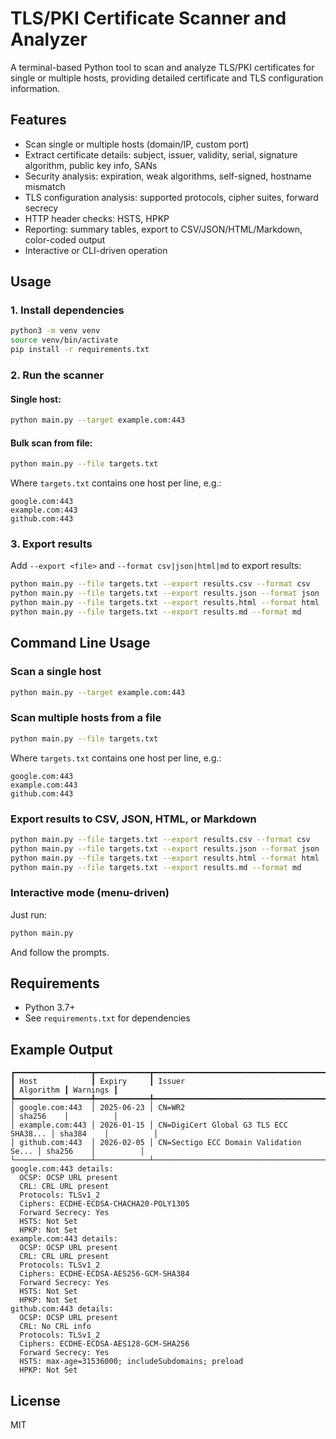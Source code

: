 # TLS/PKI Certificate Scanner and Analyzer

A terminal-based Python tool to scan and analyze TLS/PKI certificates for single or multiple hosts, providing detailed certificate and TLS configuration information.

## Features
- Scan single or multiple hosts (domain/IP, custom port)
- Extract certificate details: subject, issuer, validity, serial, signature algorithm, public key info, SANs
- Security analysis: expiration, weak algorithms, self-signed, hostname mismatch
- TLS configuration analysis: supported protocols, cipher suites, forward secrecy
- HTTP header checks: HSTS, HPKP
- Reporting: summary tables, export to CSV/JSON/HTML/Markdown, color-coded output
- Interactive or CLI-driven operation

## Usage

### 1. Install dependencies
```bash
python3 -m venv venv
source venv/bin/activate
pip install -r requirements.txt
```

### 2. Run the scanner
#### Single host:
```bash
python main.py --target example.com:443
```
#### Bulk scan from file:
```bash
python main.py --file targets.txt
```
Where `targets.txt` contains one host per line, e.g.:
```
google.com:443
example.com:443
github.com:443
```

### 3. Export results
Add `--export <file>` and `--format csv|json|html|md` to export results:
```bash
python main.py --file targets.txt --export results.csv --format csv
python main.py --file targets.txt --export results.json --format json
python main.py --file targets.txt --export results.html --format html
python main.py --file targets.txt --export results.md --format md
```

## Command Line Usage

### Scan a single host
```bash
python main.py --target example.com:443
```

### Scan multiple hosts from a file
```bash
python main.py --file targets.txt
```
Where `targets.txt` contains one host per line, e.g.:
```
google.com:443
example.com:443
github.com:443
```

### Export results to CSV, JSON, HTML, or Markdown
```bash
python main.py --file targets.txt --export results.csv --format csv
python main.py --file targets.txt --export results.json --format json
python main.py --file targets.txt --export results.html --format html
python main.py --file targets.txt --export results.md --format md
```

### Interactive mode (menu-driven)
Just run:
```bash
python main.py
```
And follow the prompts.

## Requirements
- Python 3.7+
- See `requirements.txt` for dependencies

## Example Output
```
┏━━━━━━━━━━━━━━━━━┳━━━━━━━━━━━━┳━━━━━━━━━━━━━━━━━━━━━━━━━━━━━━━━━━━━━━━━┳━━━━━━━━━━━┳━━━━━━━━━━┓
┃ Host            ┃ Expiry     ┃ Issuer                                 ┃ Algorithm ┃ Warnings ┃
┡━━━━━━━━━━━━━━━━━╇━━━━━━━━━━━━╇━━━━━━━━━━━━━━━━━━━━━━━━━━━━━━━━━━━━━━━━╇━━━━━━━━━━━╇━━━━━━━━━━┩
│ google.com:443  │ 2025-06-23 │ CN=WR2                                 │ sha256    │          │
│ example.com:443 │ 2026-01-15 │ CN=DigiCert Global G3 TLS ECC SHA38... │ sha384    │          │
│ github.com:443  │ 2026-02-05 │ CN=Sectigo ECC Domain Validation Se... │ sha256    │          │
└─────────────────┴────────────┴────────────────────────────────────────┴───────────┴──────────┘
google.com:443 details:
  OCSP: OCSP URL present
  CRL: CRL URL present
  Protocols: TLSv1_2
  Ciphers: ECDHE-ECDSA-CHACHA20-POLY1305
  Forward Secrecy: Yes
  HSTS: Not Set
  HPKP: Not Set
example.com:443 details:
  OCSP: OCSP URL present
  CRL: CRL URL present
  Protocols: TLSv1_2
  Ciphers: ECDHE-ECDSA-AES256-GCM-SHA384
  Forward Secrecy: Yes
  HSTS: Not Set
  HPKP: Not Set
github.com:443 details:
  OCSP: OCSP URL present
  CRL: No CRL info
  Protocols: TLSv1_2
  Ciphers: ECDHE-ECDSA-AES128-GCM-SHA256
  Forward Secrecy: Yes
  HSTS: max-age=31536000; includeSubdomains; preload
  HPKP: Not Set
```

## License
MIT 